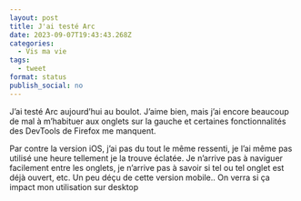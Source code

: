 ```yaml
---
layout: post
title: J'ai testé Arc
date: 2023-09-07T19:43:43.268Z
categories:
  - Vis ma vie
tags:
  - tweet
format: status
publish_social: no
---
```

J’ai testé Arc aujourd’hui au boulot. J’aime bien, mais j’ai encore beaucoup de mal à m’habituer aux onglets sur la gauche et certaines fonctionnalités des DevTools de Firefox me manquent.

Par contre la version iOS, j’ai pas du tout le même ressenti, je l’ai même pas utilisé une heure tellement je la trouve éclatée. Je n’arrive pas à naviguer facilement entre les onglets, je n’arrive pas à savoir si tel ou tel onglet est déjà ouvert, etc. Un peu déçu de cette version mobile.. On verra si ça impact mon utilisation sur desktop